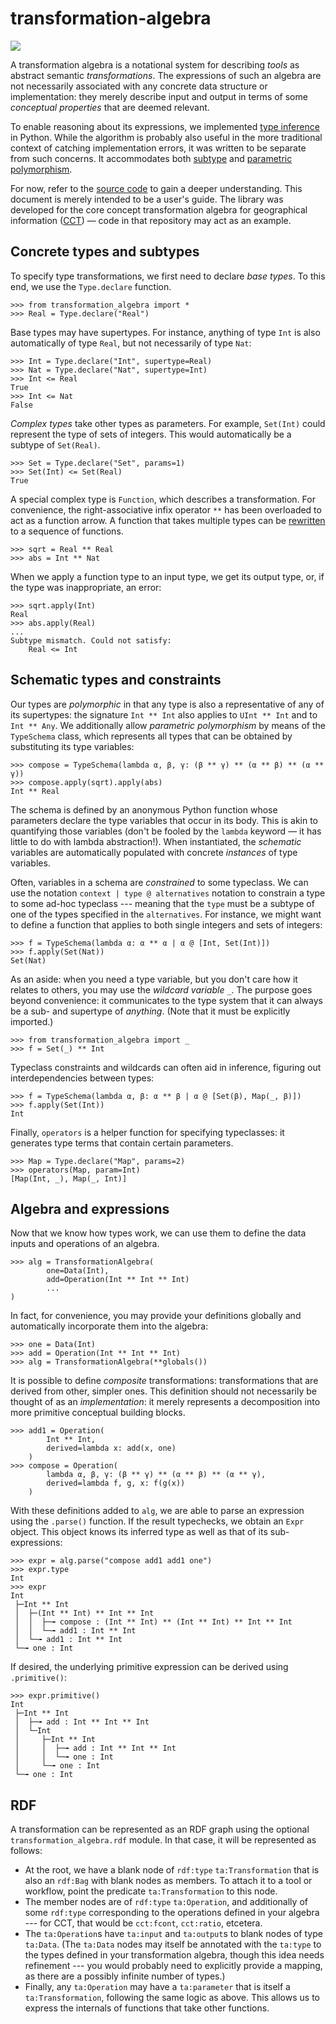 # transformation-algebra

[![](https://img.shields.io/pypi/v/transformation-algebra)](https://pypi.org/project/transformation-algebra/)

A transformation algebra is a notational system for describing *tools* as 
abstract semantic *transformations*. The expressions of such an algebra are 
not necessarily associated with any concrete data structure or implementation: 
they merely describe input and output in terms of some *conceptual properties* 
that are deemed relevant.

To enable reasoning about its expressions, we implemented [type 
inference](https://en.wikipedia.org/wiki/Type_inference) in Python. While the 
algorithm is probably also useful in the more traditional context of catching 
implementation errors, it was written to be separate from such concerns. It 
accommodates both [subtype](https://en.wikipedia.org/wiki/Subtyping) and 
[parametric 
polymorphism](https://en.wikipedia.org/wiki/Parametric_polymorphism).

For now, refer to the [source 
code](https://github.com/quangis/transformation_algebra/blob/master/transformation_algebra/type.py) 
to gain a deeper understanding. This document is merely intended to be a 
user's guide. The library was developed for the core concept transformation 
algebra for geographical information ([CCT](https://github.com/quangis/cct)) — 
code in that repository may act as an example.


## Concrete types and subtypes

To specify type transformations, we first need to declare *base types*. To 
this end, we use the `Type.declare` function. 

    >>> from transformation_algebra import *
    >>> Real = Type.declare("Real")

Base types may have supertypes. For instance, anything of type `Int` is also 
automatically of type `Real`, but not necessarily of type `Nat`:

    >>> Int = Type.declare("Int", supertype=Real)
    >>> Nat = Type.declare("Nat", supertype=Int)
    >>> Int <= Real
    True
    >>> Int <= Nat
    False

*Complex types* take other types as parameters. For example, `Set(Int)` could 
represent the type of sets of integers. This would automatically be a subtype 
of `Set(Real)`.

    >>> Set = Type.declare("Set", params=1)
    >>> Set(Int) <= Set(Real)
    True

A special complex type is `Function`, which describes a transformation. For 
convenience, the right-associative infix operator `**` has been overloaded to 
act as a function arrow. A function that takes multiple types can be 
[rewritten](https://en.wikipedia.org/wiki/Currying) to a sequence of 
functions.

    >>> sqrt = Real ** Real
    >>> abs = Int ** Nat

When we apply a function type to an input type, we get its output type, or, if 
the type was inappropriate, an error:

    >>> sqrt.apply(Int)
    Real
    >>> abs.apply(Real)
    ...
    Subtype mismatch. Could not satisfy:
        Real <= Int


## Schematic types and constraints

Our types are *polymorphic* in that any type is also a representative of any 
of its supertypes: the signature `Int ** Int` also applies to `UInt ** Int` 
and to `Int ** Any`. We additionally allow *parametric polymorphism* by means 
of the `TypeSchema` class, which represents all types that can be obtained by 
substituting its type variables:

    >>> compose = TypeSchema(lambda α, β, γ: (β ** γ) ** (α ** β) ** (α ** γ))
    >>> compose.apply(sqrt).apply(abs)
    Int ** Real

The schema is defined by an anonymous Python function whose parameters declare 
the type variables that occur in its body. This is akin to quantifying those 
variables (don't be fooled by the `lambda` keyword — it has little to do with 
lambda abstraction!). When instantiated, the *schematic* variables are 
automatically populated with concrete *instances* of type variables.

Often, variables in a schema are *constrained* to some typeclass. We can use 
the notation `context | type @ alternatives` notation to constrain a type to 
some ad-hoc typeclass --- meaning that the `type` must be a subtype of one of 
the types specified in the `alternatives`. For instance, we might want to 
define a function that applies to both single integers and sets of integers:

    >>> f = TypeSchema(lambda α: α ** α | α @ [Int, Set(Int)])
    >>> f.apply(Set(Nat))
    Set(Nat)

As an aside: when you need a type variable, but you don't care how it relates 
to others, you may use the *wildcard variable* `_`. The purpose goes beyond 
convenience: it communicates to the type system that it can always be a sub- 
and supertype of *anything*. (Note that it must be explicitly imported.)

    >>> from transformation_algebra import _
    >>> f = Set(_) ** Int

Typeclass constraints and wildcards can often aid in inference, figuring out 
interdependencies between types:

    >>> f = TypeSchema(lambda α, β: α ** β | α @ [Set(β), Map(_, β)])
    >>> f.apply(Set(Int))
    Int

Finally, `operators` is a helper function for specifying typeclasses: it 
generates type terms that contain certain parameters.

    >>> Map = Type.declare("Map", params=2)
    >>> operators(Map, param=Int)
    [Map(Int, _), Map(_, Int)]


## Algebra and expressions

Now that we know how types work, we can use them to define the data inputs and 
operations of an algebra.

    >>> alg = TransformationAlgebra(
            one=Data(Int),
            add=Operation(Int ** Int ** Int)
            ...
    )

In fact, for convenience, you may provide your definitions globally and 
automatically incorporate them into the algebra:

    >>> one = Data(Int)
    >>> add = Operation(Int ** Int ** Int)
    >>> alg = TransformationAlgebra(**globals())

It is possible to define *composite* transformations: transformations that are 
derived from other, simpler ones. This definition should not necessarily be 
thought of as an *implementation*: it merely represents a decomposition into 
more primitive conceptual building blocks.

    >>> add1 = Operation(
            Int ** Int,
            derived=lambda x: add(x, one)
        )
    >>> compose = Operation(
            lambda α, β, γ: (β ** γ) ** (α ** β) ** (α ** γ),
            derived=lambda f, g, x: f(g(x))
        )

With these definitions added to `alg`, we are able to parse an expression 
using the `.parse()` function. If the result typechecks, we obtain an `Expr` 
object. This object knows its inferred type as well as that of its 
sub-expressions:

    >>> expr = alg.parse("compose add1 add1 one")
    >>> expr.type
    Int
    >>> expr
    Int
     ├─Int ** Int
     │  ├─(Int ** Int) ** Int ** Int
     │  │  ├─╼ compose : (Int ** Int) ** (Int ** Int) ** Int ** Int
     │  │  └─╼ add1 : Int ** Int
     │  └─╼ add1 : Int ** Int
     └─╼ one : Int

If desired, the underlying primitive expression can be derived using 
`.primitive()`:

    >>> expr.primitive()
    Int
     ├─Int ** Int
     │  ├─╼ add : Int ** Int ** Int
     │  └─Int
     │     ├─Int ** Int
     │     │  ├─╼ add : Int ** Int ** Int
     │     │  └─╼ one : Int
     │     └─╼ one : Int
     └─╼ one : Int


## RDF

A transformation can be represented as an RDF graph using the optional `transformation_algebra.rdf` module. In that case, it will be represented as follows:

-  At the root, we have a blank node of `rdf:type` `ta:Transformation` that is 
   also an `rdf:Bag` with blank nodes as members. To attach it to a tool or 
   workflow, point the predicate `ta:Transformation` to this node.
-  The member nodes are of `rdf:type` `ta:Operation`, and additionally of some 
   `rdf:type` corresponding to the operations defined in your algebra --- for 
   CCT, that would be `cct:fcont`, `cct:ratio`, etcetera.
-  The `ta:Operation`s have `ta:input` and `ta:output`s to blank nodes of type 
   `ta:Data`. (The `ta:Data` nodes may itself be annotated with the `ta:type` 
   to the types defined in your transformation algebra, though this idea needs 
   refinement --- you would probably need to explicitly provide a mapping, as 
   there are a possibly infinite number of types.)
-  Finally, any `ta:Operation` may have a `ta:parameter` that is itself a 
   `ta:Transformation`, following the same logic as above. This allows us to 
   express the internals of functions that take other functions.
